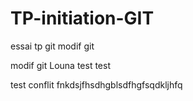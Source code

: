# TP-initiation-GIT
essai tp git
modif git

modif git Louna
test
test

test conflit 
fnkdsjfhsdhgblsdfhgfsqdkljhfq